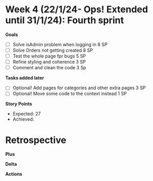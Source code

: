 # Week 4 (22/1/24- Ops! Extended until 31/1/24): Fourth sprint

**Goals**

- [ ] Solve isAdmin problem when logging in 8 SP
- [ ] Solve Orders not getting created 8 SP
- [ ] Test the whole page fpr bugs 5 SP
- [ ] Refine styling and coherence 3 SP
- [ ] Comment and clean the code 3 Sp

**Tasks added later**

- [ ] Optional! Add pages for categories and other extra pages 3 SP
- [ ] Optional! Move some code to the context instead 1 SP

**Story Points**

- Expected: 27
- Achieved:

# Retrospective

**Plus**

**Delta**

**Actions**

